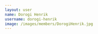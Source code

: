 ```yaml
---
layout: user
name: Dorogi Henrik
username: dorogi-henrik
image: /images/members/DorogiHenrik.jpg
---
```

